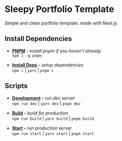 # Sleepy Portfolio Template

Simple and clean portfolio template. made with Next.js

## Install Dependencies

- **[PNPM](https://pnpm.io/) -** _install pnpm if you haven't already_ \
  `npm i -g pnpm`

- **[Install Deps](https://pnpm.io/cli/install) -** _setup dependencies_ \
  `npm i` | `yarn` | `pnpm i`

## Scripts

- **[Development](https://nextjs.org/docs/getting-started#manual-setup) -** _run dev server_ \
  `npm run dev` | `yarn dev` | `pnpm dev`

- **[Build](https://nextjs.org/docs/getting-started#manual-setup) -** _build for production_ \
  `npm run build` | `yarn build` | `pnpm build`

- **[Start](https://nextjs.org/docs/getting-started#manual-setup) -** _run production server_ \
  `npm run start` | `yarn start` | `pnpm start`
